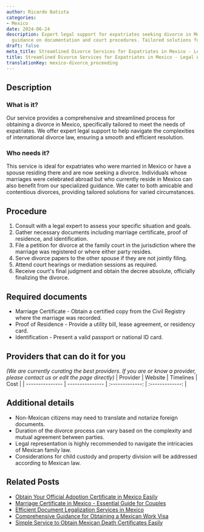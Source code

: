 ```yaml
---
author: Ricardo Batista
categories:
- Mexico
date: 2024-06-24
description: Expert legal support for expatriates seeking divorce in Mexico. Comprehensive
  guidance on documentation and court procedures. Tailored solutions for all cases.
draft: false
meta_title: Streamlined Divorce Services for Expatriates in Mexico - Legal Aid
title: Streamlined Divorce Services for Expatriates in Mexico - Legal Aid
translationKey: mexico-divorce_proceeding
---
```



## Description
### What is it?
Our service provides a comprehensive and streamlined process for obtaining a divorce in Mexico, specifically tailored to meet the needs of expatriates. We offer expert legal support to help navigate the complexities of international divorce law, ensuring a smooth and efficient resolution.

### Who needs it?
This service is ideal for expatriates who were married in Mexico or have a spouse residing there and are now seeking a divorce. Individuals whose marriages were celebrated abroad but who currently reside in Mexico can also benefit from our specialized guidance. We cater to both amicable and contentious divorces, providing tailored solutions for varied circumstances.

## Procedure

1. Consult with a legal expert to assess your specific situation and goals.
2. Gather necessary documents including marriage certificate, proof of residence, and identification.
3. File a petition for divorce at the family court in the jurisdiction where the marriage was registered or where either party resides.
4. Serve divorce papers to the other spouse if they are not jointly filing.
5. Attend court hearings or mediation sessions as required.
6. Receive court's final judgment and obtain the decree absolute, officially finalizing the divorce.


## Required documents

- Marriage Certificate - Obtain a certified copy from the Civil Registry where the marriage was recorded.
- Proof of Residence - Provide a utility bill, lease agreement, or residency card.
- Identification - Present a valid passport or national ID card.


## Providers that can do it for you
_(We are currently curating the best providers. If you are or know a provider, please contact us or edit the page directly)_
| Provider        |     Website     |     Timelines    |       Cost      |
| --------------- | --------------- |  :-------------: | :-------------: |

## Additional details

- Non-Mexican citizens may need to translate and notarize foreign documents.
- Duration of the divorce process can vary based on the complexity and mutual agreement between parties.
- Legal representation is highly recommended to navigate the intricacies of Mexican family law.
- Considerations for child custody and property division will be addressed according to Mexican law.

## Related Posts

- [Obtain Your Official Adoption Certificate in Mexico Easily](https://tramitit.com/english/guides/mexico/adoption_certificate_request/)
- [Marriage Certificate in Mexico - Essential Guide for Couples](https://tramitit.com/english/guides/mexico/marriage_certificate/)
- [Efficient Document Legalization Services in Mexico](https://tramitit.com/english/guides/mexico/document_legalization/)
- [Comprehensive Guidance for Obtaining a Mexican Work Visa](https://tramitit.com/english/guides/mexico/work_visa_processing/)
- [Simple Service to Obtain Mexican Death Certificates Easily](https://tramitit.com/english/guides/mexico/death_certificate/)